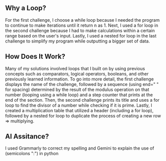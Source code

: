 ## Why a Loop?
For the first challenge, I choose a while loop because I needed the program to continue to make iterations until it return n as 1. Next, I used a for loop in the second challenge because I had to make calculations within a certain range based on the user's input. Lastly, I used a nested for loop in the last challenge to simplify my program while outputting a bigger set of data.
## How Does It Work?
Many of my solutions involved loops that I built on by using previous concepts such as comparators, logical operators, booleans, and other previously learned information. To go into more detail, the first challenge displays the name of the challenge, followed by a sequence (using end=" " for spacing) determined by the result of the modulus operation on that number (looping using a while loop) and a step counter that prints at the end of the section. Then, the second challenge prints its title and uses a for loop to find the divisor of a number while checking if it is prime. Lastly, I created a multiplication table that utilized a header (including a for loop), followed by a nested for loop to duplicate the process of creating a new row => multiplying.
## AI Assitance?
I used Grammarly to correct my spelling and Gemini to explain the use of (semicolons ":") in python

